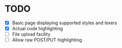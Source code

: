 TODO
=====

- [X] Basic page displaying supported styles and lexers
- [X] Actual code highlighting
- [ ] File upload facility
- [ ] Allow raw POST/PUT highlighting

